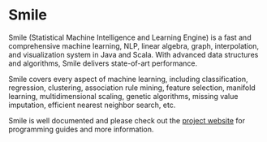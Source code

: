 Smile
=====

Smile (Statistical Machine Intelligence and Learning Engine) is
a fast and comprehensive machine learning, NLP, linear algebra,
graph, interpolation, and visualization system in Java and Scala.
With advanced data structures and algorithms,
Smile delivers state-of-art performance.

Smile covers every aspect of machine learning, including classification,
regression, clustering, association rule mining, feature selection,
manifold learning, multidimensional scaling, genetic algorithms,
missing value imputation, efficient nearest neighbor search, etc.

Smile is well documented and please check out the
[project website](http://haifengl.github.io/)
for programming guides and more information.
